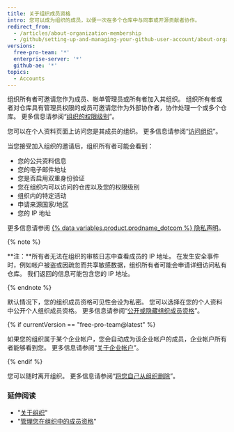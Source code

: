 ```yaml
---
title: 关于组织成员资格
intro: 您可以成为组织的成员，以便一次在多个仓库中与同事或开源贡献者协作。
redirect_from:
  - /articles/about-organization-membership
  - /github/setting-up-and-managing-your-github-user-account/about-organization-membership
versions:
  free-pro-team: '*'
  enterprise-server: '*'
  github-ae: '*'
topics:
  - Accounts
---
```


组织所有者可邀请您作为成员、帐单管理员或所有者加入其组织。 组织所有者或者对仓库具有管理员权限的成员可邀请您作为外部协作者，协作处理一个或多个仓库。 更多信息请参阅“[组织的权限级别](/articles/permission-levels-for-an-organization)”。

您可以在个人资料页面上访问您是其成员的组织。 更多信息请参阅“[访问组织](/articles/accessing-an-organization)”。

当您接受加入组织的邀请后，组织所有者可能会看到：

- 您的公共资料信息
- 您的电子邮件地址
- 您是否启用双重身份验证
- 您在组织内可以访问的仓库以及您的权限级别
- 组织内的特定活动
- 申请来源国家/地区
- 您的 IP 地址

更多信息请参阅 <a href="/articles/github-privacy-statement/" class="dotcom-only">{% data variables.product.prodname_dotcom %} 隐私声明</a>。

  {% note %}

  **注：**所有者无法在组织的审核日志中查看成员的 IP 地址。 在发生安全事件时，例如帐户被盗或因疏忽而共享敏感数据，组织所有者可能会申请详细访问私有仓库。 我们返回的信息可能包含您的 IP 地址。

  {% endnote %}

默认情况下，您的组织成员资格可见性会设为私密。 您可以选择在您的个人资料中公开个人组织成员资格。 更多信息请参阅“[公开或隐藏组织成员资格](/articles/publicizing-or-hiding-organization-membership)”。

{% if currentVersion == "free-pro-team@latest" %}

如果您的组织属于某个企业帐户，您会自动成为该企业帐户的成员，企业帐户所有者能够看到您。 更多信息请参阅“[关于企业帐户](/articles/about-enterprise-accounts)”。

{% endif %}

您可以随时离开组织。 更多信息请参阅“[将您自己从组织删除](/articles/removing-yourself-from-an-organization)”。

### 延伸阅读

- "[关于组织](/articles/about-organizations)"
- "[管理您在组织中的成员资格](/articles/managing-your-membership-in-organizations)"
